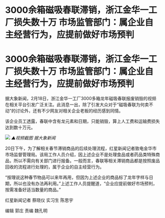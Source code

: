 # 3000余箱磁吸春联滞销，浙江金华一工厂损失数十万 市场监管部门：属企业自主经营行为，应提前做好市场预判

# 3000余箱磁吸春联滞销，浙江金华一工厂损失数十万 市场监管部门：属企业自主经营行为，应提前做好市场预判

据大象新闻，2月18日，浙江金华一工厂3000多箱龙年磁吸春联报废销毁的视频在相关平台引发广泛关注。此消息一出，除了引发大众对于“磁吸春联为何卖不动”的讨论外，还有不少网友对相关企业老板的经历感到同情。

该企业员工透露，春联中含有龙元素和日期，只能销毁，算上人工费和运输费损失达到数十万元。

![](https://inews.gtimg.com/om_bt/ObLd3hW6H1_kovuODeLAGOfGTggFw35iuEPIt9x-KX6ycAA/1000)
_▲视频截图 据大象新闻_

20日下午，为了解相关春节滞销商品的后续处理流程，红星新闻记者致电金华市市场监督管理局。该局工作人员介绍，因上述企业不是处理食品或者药品类特殊商品，所以不需向有关部门进行报备。一般而言，春联等相关滞销商品都是按照废品回收的流程进行处理的，属于企业的自主经营行为。

“按理说这种春节物品可以来年再用，但因为上述企业的商品标了龙年字样与日期，所以也没有办法再利用。”上述工作人员提醒道，“企业应提前做好市场预判，按需准备好适当数量的商品。”

红星新闻记者 蔡晓仪 实习生 陈思宇

编辑 郭庄 责编 魏孔明

